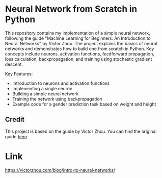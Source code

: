 # Neural Network from Scratch in Python

This repository contains my implementation of a simple neural network, following the guide "Machine Learning for Beginners: An Introduction to Neural Networks" by Victor Zhou. The project explains the basics of neural networks and demonstrates how to build one from scratch in Python. Key concepts include neurons, activation functions, feedforward propagation, loss calculation, backpropagation, and training using stochastic gradient descent.

Key Features:
- Introduction to neurons and activation functions
- Implementing a single neuron
- Building a simple neural network
- Training the network using backpropagation
- Example code for a gender prediction task based on weight and height

## Credit
This project is based on the guide by Victor Zhou. You can find the original guide [here](https://victorzhou.com/blog/intro-to-neural-networks/).

# Link
https://victorzhou.com/blog/intro-to-neural-networks/
